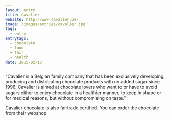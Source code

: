 ```yaml
---
layout: entry
title: Cavalier
website: http://www.cavalier.be/
image: /images/entries/cavalier.jpg
tags:
  - entry
entrytags:
  - chocolate
  - food
  - fair
  - health
date: 2015-02-13
---
```


"Cavalier is a Belgian family company that has been exclusively developing, producing and distributing chocolate products with no added sugar since 1996.
Cavalier is aimed at chocolate lovers who want to or have to avoid sugars either to enjoy chocolate in a healthier manner, to keep in shape or for medical reasons, but without compromising on taste."

Cavalier chocolate is also fairtrade certified. You can order the chocolate from their webshop.